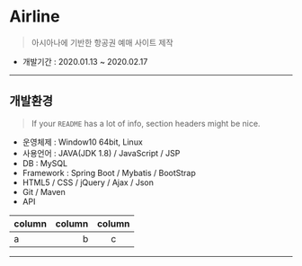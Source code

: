 
# Airline

> 아시아나에 기반한 항공권 예매 사이트 제작 

- 개발기간 : 2020.01.13 ~ 2020.02.17

---

## 개발환경

> If your `README` has a lot of info, section headers might be nice.

- 운영체제 : Window10 64bit, Linux
- 사용언어 : JAVA(JDK 1.8) / JavaScript / JSP 
- DB : MySQL
- Framework : Spring Boot / Mybatis / BootStrap
- HTML5 / CSS / jQuery / Ajax / Json
- Git / Maven
- API 

| column | column | column | 
|:-------|-------:|:------:|
|   a    |   b    |   c    |


---

